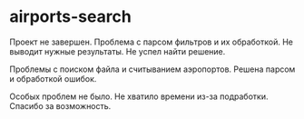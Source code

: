 # airports-search
Проект не завершен. 
Проблема с парсом фильтров и их обработкой. Не выводит нужные результаты.
Не успел найти решение.

Проблемы с поиском файла и считыванием аэропортов.
Решена парсом и обработкой ошибок.

Особых проблем не было. 
Не хватило времени из-за подработки.
Спасибо за возможность.

